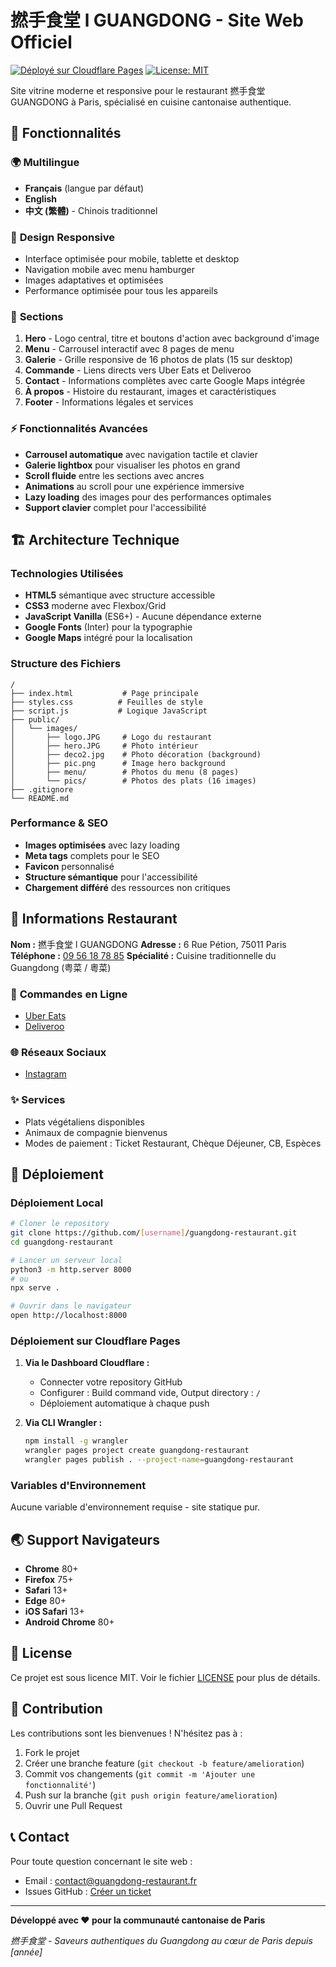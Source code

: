 # 撚手食堂 l GUANGDONG - Site Web Officiel

[![Déployé sur Cloudflare Pages](https://img.shields.io/badge/Deployed%20on-Cloudflare%20Pages-f38020?logo=cloudflare)](https://guangdong-restaurant.pages.dev)
[![License: MIT](https://img.shields.io/badge/License-MIT-yellow.svg)](https://opensource.org/licenses/MIT)

Site vitrine moderne et responsive pour le restaurant 撚手食堂 GUANGDONG à Paris, spécialisé en cuisine cantonaise authentique.

## 🌟 Fonctionnalités

### 🌍 **Multilingue**
- **Français** (langue par défaut)
- **English**
- **中文 (繁體)** - Chinois traditionnel

### 📱 **Design Responsive**
- Interface optimisée pour mobile, tablette et desktop
- Navigation mobile avec menu hamburger
- Images adaptatives et optimisées
- Performance optimisée pour tous les appareils

### 🎨 **Sections**
1. **Hero** - Logo central, titre et boutons d'action avec background d'image
2. **Menu** - Carrousel interactif avec 8 pages de menu
3. **Galerie** - Grille responsive de 16 photos de plats (15 sur desktop)
4. **Commande** - Liens directs vers Uber Eats et Deliveroo
5. **Contact** - Informations complètes avec carte Google Maps intégrée
6. **À propos** - Histoire du restaurant, images et caractéristiques
7. **Footer** - Informations légales et services

### ⚡ **Fonctionnalités Avancées**
- **Carrousel automatique** avec navigation tactile et clavier
- **Galerie lightbox** pour visualiser les photos en grand
- **Scroll fluide** entre les sections avec ancres
- **Animations** au scroll pour une expérience immersive
- **Lazy loading** des images pour des performances optimales
- **Support clavier** complet pour l'accessibilité

## 🏗️ Architecture Technique

### **Technologies Utilisées**
- **HTML5** sémantique avec structure accessible
- **CSS3** moderne avec Flexbox/Grid
- **JavaScript Vanilla** (ES6+) - Aucune dépendance externe
- **Google Fonts** (Inter) pour la typographie
- **Google Maps** intégré pour la localisation

### **Structure des Fichiers**
```
/
├── index.html           # Page principale
├── styles.css          # Feuilles de style
├── script.js           # Logique JavaScript
├── public/
│   └── images/
│       ├── logo.JPG     # Logo du restaurant
│       ├── hero.JPG     # Photo intérieur
│       ├── deco2.jpg    # Photo décoration (background)
│       ├── pic.png      # Image hero background
│       ├── menu/        # Photos du menu (8 pages)
│       └── pics/        # Photos des plats (16 images)
├── .gitignore
└── README.md
```

### **Performance & SEO**
- **Images optimisées** avec lazy loading
- **Meta tags** complets pour le SEO
- **Favicon** personnalisé
- **Structure sémantique** pour l'accessibilité
- **Chargement différé** des ressources non critiques

## 🍜 Informations Restaurant

**Nom :** 撚手食堂 l GUANGDONG
**Adresse :** 6 Rue Pétion, 75011 Paris
**Téléphone :** [09 56 18 78 85](tel:0956187885)
**Spécialité :** Cuisine traditionnelle du Guangdong (粤菜 / 粵菜)

### 📱 **Commandes en Ligne**
- [Uber Eats](https://www.ubereats.com/fr-en/store/撚手食堂-guangdong-restaurant/-nbyMTUaQZC-HkDnNx8_dw)
- [Deliveroo](https://deliveroo.fr/fr/menu/paris/11eme-oberkampf/special-restaurant-6-rue-petion)

### 🌐 **Réseaux Sociaux**
- [Instagram](https://www.instagram.com/sunnyhu355)

### ✨ **Services**
- Plats végétaliens disponibles
- Animaux de compagnie bienvenus
- Modes de paiement : Ticket Restaurant, Chèque Déjeuner, CB, Espèces

## 🚀 Déploiement

### **Déploiement Local**
```bash
# Cloner le repository
git clone https://github.com/[username]/guangdong-restaurant.git
cd guangdong-restaurant

# Lancer un serveur local
python3 -m http.server 8000
# ou
npx serve .

# Ouvrir dans le navigateur
open http://localhost:8000
```

### **Déploiement sur Cloudflare Pages**

1. **Via le Dashboard Cloudflare :**
   - Connecter votre repository GitHub
   - Configurer : Build command vide, Output directory : `/`
   - Déploiement automatique à chaque push

2. **Via CLI Wrangler :**
   ```bash
   npm install -g wrangler
   wrangler pages project create guangdong-restaurant
   wrangler pages publish . --project-name=guangdong-restaurant
   ```

### **Variables d'Environnement**
Aucune variable d'environnement requise - site statique pur.

## 🌏 Support Navigateurs

- **Chrome** 80+
- **Firefox** 75+
- **Safari** 13+
- **Edge** 80+
- **iOS Safari** 13+
- **Android Chrome** 80+

## 📄 License

Ce projet est sous licence MIT. Voir le fichier [LICENSE](LICENSE) pour plus de détails.

## 🤝 Contribution

Les contributions sont les bienvenues ! N'hésitez pas à :

1. Fork le projet
2. Créer une branche feature (`git checkout -b feature/amelioration`)
3. Commit vos changements (`git commit -m 'Ajouter une fonctionnalité'`)
4. Push sur la branche (`git push origin feature/amelioration`)
5. Ouvrir une Pull Request

## 📞 Contact

Pour toute question concernant le site web :
- Email : [contact@guangdong-restaurant.fr](mailto:contact@guangdong-restaurant.fr)
- Issues GitHub : [Créer un ticket](https://github.com/[username]/guangdong-restaurant/issues)

---

**Développé avec ❤️ pour la communauté cantonaise de Paris**

*撚手食堂 - Saveurs authentiques du Guangdong au cœur de Paris depuis [année]*